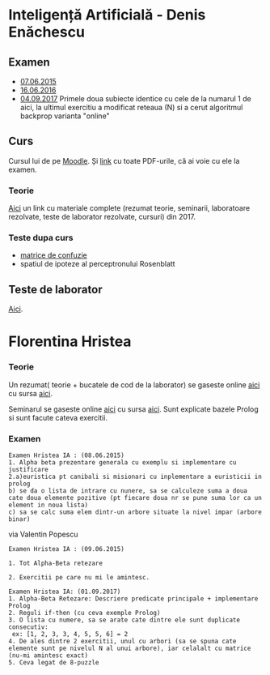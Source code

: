 # Inteligență Artificială - Denis Enăchescu

## Examen

- [07.06.2015](https://www.dropbox.com/s/m455nlbtd6ynjrq/examen_ia_07_06_2015.jpg?dl=0)
- [16.06.2016](https://www.dropbox.com/s/46jq1f6ao608nyf/SUBIECTE_IA-2016.pdf?dl=0)
- [04.09.2017](https://drive.google.com/drive/u/0/folders/0Bx7Xl3-g3yZ-Sk00QzJoYl9QRFk) Primele doua subiecte identice cu cele de la numarul 1 de aici, la ultimul exercitiu a modificat reteaua (N) si a cerut algoritmul backprop varianta "online"
## Curs

Cursul lui de pe [Moodle](http://moodle.fmi.unibuc.ro/course/view.php?id=251). Și [link](https://www.dropbox.com/s/5jyzi2ccde7mwor/moodle.zip?dl=0) cu toate PDF-urile, că ai voie cu ele la examen.

### Teorie
[Aici](https://drive.google.com/open?id=0Bx7Xl3-g3yZ-X2hnQUtyQktlNWs) un link cu materiale complete (rezumat teorie, seminarii, laboratoare rezolvate, teste de laborator rezolvate, cursuri) din 2017. 

### Teste dupa curs

- [matrice de confuzie](https://www.dropbox.com/s/03dsk3n9n228p3v/IMG_20150316_153321.jpg?dl=0)
- spatiul de ipoteze al perceptronului Rosenblatt

## Teste de laborator

[Aici](https://github.com/palcu/homework/tree/master/ia).

# Florentina Hristea

### Teorie

Un rezumat( teorie + bucatele de cod de la laborator) se gaseste online [aici](http://vladionescu.me/ia.html) cu sursa [aici](https://github.com/Vlaaaaaaad/FMI-public-materials/blob/master/InteligentaArtificiala/IA.md).

Seminarul se gaseste online [aici](http://vladionescu.me/seminar.html) cu sursa [aici](https://github.com/Vlaaaaaaad/FMI-public-materials/blob/master/InteligentaArtificiala/seminar.md). Sunt explicate bazele Prolog si sunt facute cateva exercitii.

### Examen

```
Examen Hristea IA : (08.06.2015)
1. Alpha beta prezentare generala cu exemplu si implementare cu justificare
2.a)euristica pt canibali si misionari cu inplementare a euristicii in prolog
b) se da o lista de intrare cu nunere, sa se calculeze suma a doua cate doua elemente pozitive (pt fiecare doua nr se pune suma lor ca un element in noua lista)
c) sa se calc suma elem dintr-un arbore situate la nivel impar (arbore binar)
```
via Valentin Popescu



```
Examen Hristea IA : (09.06.2015)

1. Tot Alpha-Beta retezare

2. Exercitii pe care nu mi le amintesc.
```

```
Examen Hristea IA: (01.09.2017)
1. Alpha-Beta Retezare: Descriere predicate principale + implementare Prolog
2. Reguli if-then (cu ceva exemple Prolog)
3. O lista cu numere, sa se arate cate dintre ele sunt duplicate consecutiv:
 ex: [1, 2, 3, 3, 4, 5, 5, 6] = 2
4. De ales dintre 2 exercitii, unul cu arbori (sa se spuna cate elemente sunt pe nivelul N al unui arbore), iar celalalt cu matrice (nu-mi amintesc exact)
5. Ceva legat de 8-puzzle
```
